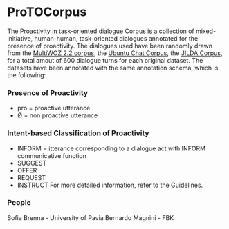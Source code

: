 # ProTOCorpus
The Proactivity in task-oriented dialogue Corpus is a collection of mixed-initiative, human-human, task-oriented dialogues annotated for the presence of proactivity.
The dialogues used have been randomly drawn from the [MultiWOZ 2.2 corpus](https://github.com/budzianowski/multiwoz), the [Ubuntu Chat Corpus](http://daviduthus.org/UCC/), the [JILDA Corpus](https://github.com/IreneSucameli/JILDA), for a total amout of 600 dialogue turns for each original dataset.
The datasets have been annotated with the same annotation schema, which is the following:
### **Presence of Proactivity**
- pro = proactive utterance
- Ø = non proactive utterance
### **Intent-based Classification of Proactivity**
- INFORM = itterance corresponding to a dialogue act with INFORM communicative function
- SUGGEST
- OFFER
- REQUEST
- INSTRUCT
For more detailed information, refer to the Guidelines.

### People
Sofia Brenna - University of Pavia
Bernardo Magnini - FBK
